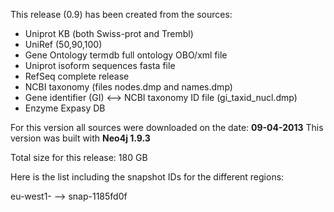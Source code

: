 This release (0.9) has been created from the sources:

- Uniprot KB (both Swiss-prot and Trembl)
- UniRef (50,90,100)
- Gene Ontology termdb full ontology OBO/xml file
- Uniprot isoform sequences fasta file
- RefSeq complete release
- NCBI taxonomy (files nodes.dmp and names.dmp)
- Gene identifier (GI) <--> NCBI taxonomy ID file (gi_taxid_nucl.dmp)
- Enzyme Expasy DB

For this version all sources were downloaded on the date: **09-04-2013**
This version was built with **Neo4j 1.9.3**

Total size for this release: 180 GB

Here is the list including the snapshot IDs for the different regions:

eu-west1- --> snap-1185fd0f
